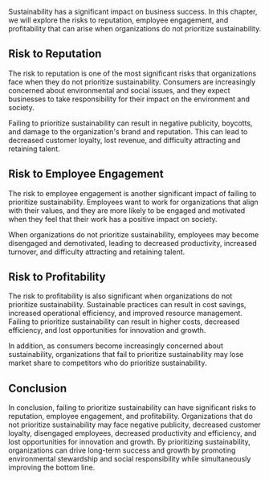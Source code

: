 
Sustainability has a significant impact on business success. In this chapter, we will explore the risks to reputation, employee engagement, and profitability that can arise when organizations do not prioritize sustainability.

Risk to Reputation
------------------

The risk to reputation is one of the most significant risks that organizations face when they do not prioritize sustainability. Consumers are increasingly concerned about environmental and social issues, and they expect businesses to take responsibility for their impact on the environment and society.

Failing to prioritize sustainability can result in negative publicity, boycotts, and damage to the organization's brand and reputation. This can lead to decreased customer loyalty, lost revenue, and difficulty attracting and retaining talent.

Risk to Employee Engagement
---------------------------

The risk to employee engagement is another significant impact of failing to prioritize sustainability. Employees want to work for organizations that align with their values, and they are more likely to be engaged and motivated when they feel that their work has a positive impact on society.

When organizations do not prioritize sustainability, employees may become disengaged and demotivated, leading to decreased productivity, increased turnover, and difficulty attracting and retaining talent.

Risk to Profitability
---------------------

The risk to profitability is also significant when organizations do not prioritize sustainability. Sustainable practices can result in cost savings, increased operational efficiency, and improved resource management. Failing to prioritize sustainability can result in higher costs, decreased efficiency, and lost opportunities for innovation and growth.

In addition, as consumers become increasingly concerned about sustainability, organizations that fail to prioritize sustainability may lose market share to competitors who do prioritize sustainability.

Conclusion
----------

In conclusion, failing to prioritize sustainability can have significant risks to reputation, employee engagement, and profitability. Organizations that do not prioritize sustainability may face negative publicity, decreased customer loyalty, disengaged employees, decreased productivity and efficiency, and lost opportunities for innovation and growth. By prioritizing sustainability, organizations can drive long-term success and growth by promoting environmental stewardship and social responsibility while simultaneously improving the bottom line.
